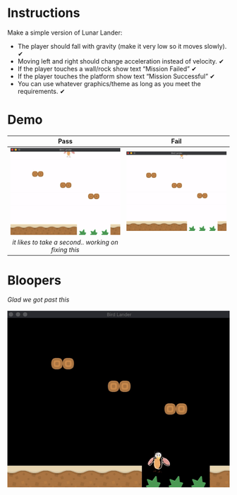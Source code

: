 # Instructions
Make a simple version of Lunar Lander:
- The player should fall with gravity (make it very low so it moves slowly). ✔
- Moving left and right should change acceleration instead of velocity. ✔
- If the player touches a wall/rock show text “Mission Failed” ✔
- If the player touches the platform show  text “Mission Successful” ✔
- You can use whatever graphics/theme as long as you meet the requirements. ✔

# Demo
| Pass | Fail |
| :-: | - |
![pass](https://raw.githubusercontent.com/mkarroqe/CS3113/master/Lunar-Lander/demos/mission-succ-lag.gif) | ![fail](https://raw.githubusercontent.com/mkarroqe/CS3113/master/Lunar-Lander/demos/mission-fail.gif) |
| *it likes to take a second.. working on fixing this* | |

# Bloopers
*Glad we got past this* <br/><br/>
![blooper-1](https://raw.githubusercontent.com/mkarroqe/CS3113/master/Lunar-Lander/demos/blooper-1.gif "Blooper 1")

  
